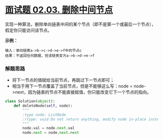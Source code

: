 # [面试题 02.03. 删除中间节点](https://leetcode-cn.com/problems/delete-middle-node-lcci/)

实现一种算法，删除单向链表中间的某个节点（即不是第一个或最后一个节点），假定你只能访问该节点。

 **示例：**

```
输入：单向链表a->b->c->d->e->f中的节点c
结果：不返回任何数据，但该链表变为a->b->d->e->f
```



### 解题思路

- 将下一节点的值赋给当前节点，再跳过下一节点即可；
- 相当于用下一节点覆盖了当前节点，但是不能够这么写：node = node->next，因为链表的节点不能直接赋值，你只能改变它下一个节点的指向。



```python
class Solution(object):
    def deleteNode(self, node):
        """
        :type node: ListNode
        :rtype: void Do not return anything, modify node in-place instead.
        """
        node.val = node.next.val
        node.next = node.next.next
```


